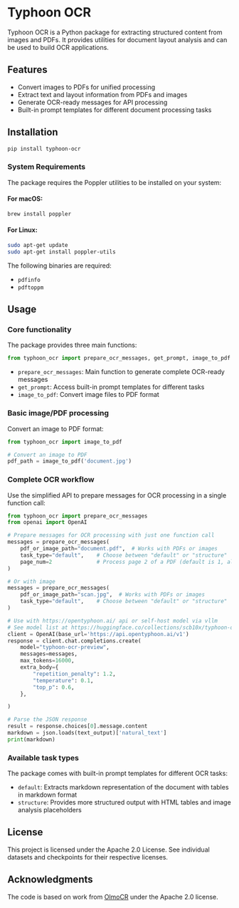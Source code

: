 # Typhoon OCR

Typhoon OCR is a Python package for extracting structured content from images and PDFs. It provides utilities for document layout analysis and can be used to build OCR applications.

## Features

- Convert images to PDFs for unified processing
- Extract text and layout information from PDFs and images
- Generate OCR-ready messages for API processing
- Built-in prompt templates for different document processing tasks

## Installation

```bash
pip install typhoon-ocr
```

### System Requirements

The package requires the Poppler utilities to be installed on your system:

#### For macOS:
```bash
brew install poppler
```

#### For Linux:
```bash
sudo apt-get update
sudo apt-get install poppler-utils
```

The following binaries are required:
- `pdfinfo`
- `pdftoppm`

## Usage

### Core functionality

The package provides three main functions:

```python
from typhoon_ocr import prepare_ocr_messages, get_prompt, image_to_pdf
```

* `prepare_ocr_messages`: Main function to generate complete OCR-ready messages
* `get_prompt`: Access built-in prompt templates for different tasks
* `image_to_pdf`: Convert image files to PDF format

### Basic image/PDF processing

Convert an image to PDF format:

```python
from typhoon_ocr import image_to_pdf

# Convert an image to PDF
pdf_path = image_to_pdf('document.jpg')
```

### Complete OCR workflow

Use the simplified API to prepare messages for OCR processing in a single function call:

```python
from typhoon_ocr import prepare_ocr_messages
from openai import OpenAI

# Prepare messages for OCR processing with just one function call
messages = prepare_ocr_messages(
    pdf_or_image_path="document.pdf",  # Works with PDFs or images
    task_type="default",    # Choose between "default" or "structure"
    page_num=2              # Process page 2 of a PDF (default is 1, always 1 for images)
)

# Or with image
messages = prepare_ocr_messages(
    pdf_or_image_path="scan.jpg",  # Works with PDFs or images
    task_type="default",    # Choose between "default" or "structure"
)

# Use with https://opentyphoon.ai/ api or self-host model via vllm
# See model list at https://huggingface.co/collections/scb10x/typhoon-ocr-682713483cb934ab0cf069bd
client = OpenAI(base_url='https://api.opentyphoon.ai/v1')
response = client.chat.completions.create(
    model="typhoon-ocr-preview",
    messages=messages,
    max_tokens=16000,
    extra_body={
        "repetition_penalty": 1.2,
        "temperature": 0.1,
        "top_p": 0.6,
    },

)

# Parse the JSON response
result = response.choices[0].message.content
markdown = json.loads(text_output)['natural_text']
print(markdown)
```

### Available task types
The package comes with built-in prompt templates for different OCR tasks:

- `default`: Extracts markdown representation of the document with tables in markdown format
- `structure`: Provides more structured output with HTML tables and image analysis placeholders

## License

This project is licensed under the Apache 2.0 License. See individual datasets and checkpoints for their respective licenses.

## Acknowledgments

The code is based on work from [OlmoCR](https://github.com/allenai/olmocr) under the Apache 2.0 license. 